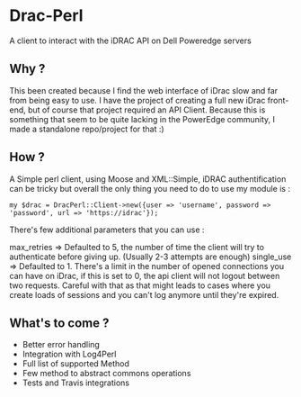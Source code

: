 # Drac-Perl
A client to interact with the iDRAC API on Dell Poweredge servers

## Why ?
This been created because I find the web interface of iDrac slow and far from being easy to use. 
I have the project of creating a full new iDrac front-end, but of course that project required an API Client. Because this is something that seem to be quite lacking in the PowerEdge community, I made a standalone repo/project for that :)

## How ? 

A Simple perl client, using Moose and XML::Simple, iDRAC authentification can be tricky but overall the only thing you need to do to use my module is : 

`my $drac = DracPerl::Client->new({user => 'username', password => 'password', url => 'https://idrac'});`

There's few additional parameters that you can use : 

max_retries => Defaulted to 5, the number of time the client will try to authenticate before giving up. (Usually 2-3 attempts are enough)
single_use => Defaulted to 1. There's a limit in the number of opened connections you can have on iDrac, if this is set to 0, the api client will not logout between two requests. Careful with that as that might leads to cases where you create loads of sessions and you can't log anymore until they're expired. 

## What's to come ? 

- Better error handling
- Integration with Log4Perl
- Full list of supported Method 
- Few method to abstract commons operations
- Tests and Travis integrations 
